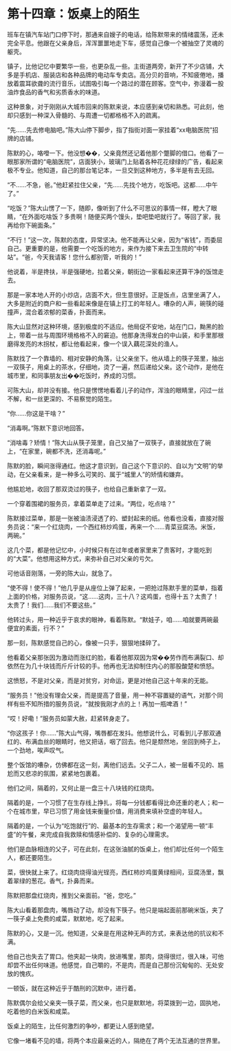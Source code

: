 # 第十四章：饭桌上的陌生

班车在镇汽车站门口停下时，那通来自嫂子的电话，给陈默带来的情绪震荡，还未完全平息。他跟在父亲身后，浑浑噩噩地走下车，感觉自己像一个被抽空了灵魂的躯壳。

镇子，比他记忆中要繁华一些，也更杂乱一些。主街道两旁，新开了不少店铺，大多是手机店、服装店和各种品牌的电动车专卖店。高分贝的音响，不知疲倦地，播放着震耳欲聋的流行音乐，试图吸引每一个路过的潜在顾客。空气中，弥漫着一股油炸食品的香气和劣质香水的味道。

这种景象，对于刚刚从大城市回来的陈默来说，本应感到亲切和熟悉。可此刻，他却只感到一种深入骨髓的、与周遭一切都格格不入的疏离。

“先……先去修电脑吧。”陈大山停下脚步，指了指街对面一家挂着“xx电脑医院”招牌的店铺。

陈默的心，咯噔一下。他没想��，父亲竟然还记着他那个蹩脚的借口。他看了一眼那家所谓的“电脑医院”，店面狭小，玻璃门上贴着各种花花绿绿的广告，看起来极不专业。他知道，自己的那台笔记本，一旦交到这种地方，多半是有去无回。

“不……不急，爸。”他赶紧拉住父亲，“先……先找个地方，吃饭吧。这都……中午了。”

“吃饭？”陈大山愣了一下，随即，像听到了什么不可思议的事情一样，瞪大了眼睛，“在外面吃啥饭？多贵啊！随便买两个馒头，垫吧垫吧就行了。等回了家，我再给你下碗面条。”

“不行！”这一次，陈默的态度，异常坚决。他不能再让父亲，因为“省钱”，而委屈自己。更重要的是，他需要一个吃饭的地方，来作为接下来去卫生院的“中转站”。“爸，今天我请客！您什么都别管，听我的！”

他说着，半是搀扶，半是强硬地，拉着父亲，朝街边一家看起来还算干净的饭馆走去。

那是一家本地人开的小炒店，店面不大，但生意很好。正是饭点，店里坐满了人，大多是附近的商户和一些看起来像是在镇上打工的年轻人。嘈杂的人声，碗筷的碰撞声，混合着浓郁的菜香，扑面而来。

陈大山显然对这种环境，感到极度的不适应。他局促不安地，站在门口，黝黑的脸上，带着一丝与周围环境格格不入的窘迫。他那身洗得发白的中山装，和手里那根磨得发亮的木拐杖，都让他看起来，像一个误入藕花深处的渔人。

陈默找了一个靠墙的、相对安静的角落，让父亲坐下。他从墙上的筷子笼里，抽出一双筷子，用桌上的茶水，仔细地，烫了一遍，然后递给父亲。这个动作，是他在城市里，和同事朋友出��吃饭时，养成的习惯。

可陈大山，却并没有接。他只是愣愣地看着儿子的动作，浑浊的眼睛里，闪过一丝不解，和一丝更深的、不易察觉的陌生。

“你……你这是干啥？”

“消毒啊。”陈默下意识地回答。

“消啥毒？矫情！”陈大山从筷子笼里，自己又抽了一双筷子，直接就放在了碗上，“在家里，碗都不洗，还消毒呢。”

陈默的脸，瞬间涨得通红。他这才意识到，自己这个下意识的、自以为“文明”的举动，在父亲看来，是一种多么可笑的、属于“城里人”的矫情和嫌弃。

他尴尬地，收回了那双烫过的筷子，也给自己重新拿了一双。

一个穿着围裙的服务员，拿着菜单走了过来。“两位，吃点啥？”

陈默接过菜单，那是一张被油渍浸透了的、塑封起来的纸。他看也没看，直接对服务员说：“来一个红烧肉，一个西红柿炒鸡蛋，再来一个……青菜豆腐汤。米饭，两碗。”

这几个菜，都是他记忆中，小时候只有在过年或者家里来了贵客时，才能吃到的“大菜”。他想用这种方式，来弥补自己对父亲的亏欠。

可他话音刚落，一旁的陈大山，就急了。

“使不得！使不得！”他几乎是从座位上弹了起来，一把抢过陈默手里的菜单，指着上面的价格，对服务员说，“这……这肉，三十八？这鸡蛋，也得十五？太贵了！太贵了！我们……我们不要这些。”

他转过头，用一种近乎于哀求的眼神，看着陈默。“默娃子，咱……咱就要两碗最便宜的素面，行不？”

那一刻，陈默感觉自己的心，像被一只手，狠狠地揉碎了。

他看着父亲那张因为激动而涨红的脸，看着他那双因为常��劳作而布满裂口、却依然在为几十块钱而斤斤计较的手。他再也无法抑制住内心的那股酸楚和愤怒。

这愤怒，不是对父亲，而是对贫穷，对命运，更是对他自己这十年来的无能。

“服务员！”他没有理会父亲，而是提高了音量，用一种不容置疑的语气，对那个同样有些不知所措的服务员说，“就按我刚才点的上！再加一瓶啤酒！”

“哎！好嘞！”服务员如蒙大赦，赶紧转身走了。

“你这孩子！你……”陈大山气得，嘴唇都在发抖。他想说什么，可看到儿子那双通红的、布满血丝的眼睛时，他又把话，咽了回去。他只是颓然地，坐回到椅子上，一个劲地，唉声叹气。

整个饭馆的嘈杂，仿佛都在这一刻，离他们远去。父子二人，被一层看不见的、尴尬而又悲凉的氛围，紧紧地包裹着。

他们之间，隔着的，又何止是一盘三十八块钱的红烧肉。

隔着的是，一个习惯了在生存线上挣扎，将每一分钱都看得比命还重的老人；和一个在城市里，早已习惯了用金钱来衡量价值，用消费来填补空虚的年轻人。

隔着的是，一个认为“吃饱就行”的、最基本的生存需求；和一个渴望用一顿“丰盛”的午餐，来完成自我救赎和情感补偿的、复杂的心理需求。

他们是血脉相连的父子，可在此刻，在这张油腻的饭桌上，他们却比任何一个陌生人，都还要陌生。

菜，很快就上来了。红烧肉烧得油光锃亮，西红柿炒鸡蛋黄绿相间，豆腐汤里，飘着翠绿的葱花。香气，扑鼻而来。

陈默把那盘红烧肉，推到父亲面前。“爸，您吃。”

陈大山看着那盘肉，嘴唇动了动，却没有下筷子。他只是端起面前那碗米饭，夹了一筷子桌上免费的咸菜，默默地，吃了起来。

陈默的心，又是一沉。他知道，父亲是在用这种无声的方式，来表达他的抗议和不满。

他自己也失去了胃口。他夹起一块肉，放进嘴里，那肉，烧得很烂，很入味，可他却尝不出任何味道。他感觉，自己嚼的，不是肉，而是自己那份沉甸甸的、无处安放的愧疚。

一顿饭，就在这种近乎于酷刑的沉默中，进行着。

陈默偶尔会给父亲夹一筷子菜，而父亲，也只是默默地，将菜拨到一边，固执地，吃着他的白米饭和咸菜。

饭桌上的陌生，比任何激烈的争吵，都更让人感到绝望。

它像一堵看不见的墙，将两个本应最亲近的人，隔绝在了两个无法互通的世界里。
